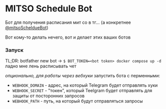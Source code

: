 # MITSO Schedule Bot
Бот для получения расписания мит со в тг... (а конкретнее [@mitsoScheldueBot](https://t.me/mitsoScheldueBot))

Вот кому-то делать нечего, вот и делает этих ваших ботов

### Запуск
TL;DR: botfather new bot -> `$ BOT_TOKEN=<bot token> docker compose up -d`
ладно мне лень расписывать чет

*опционально, для работы через вебхуки*
запустить бота с перменными:
 * `WEBHOOK_DOMAIN` - адрес, на который Telegram будет отправлять хуки
 * `WEBHOOK_SECRET` - "токен", который Teelgram будет отправлять для защиты от посторонних запросов
 * `WEBHOOK_PATH` - путь, на который будут отправляться запросы
 